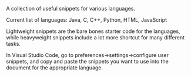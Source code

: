 A collection of useful snippets for various languages.


Current list of languages: Java, C, C++, Python, HTML, JavaScript


Lightweight snippets are the bare bones starter code for the languages, while heavyweight snippets include a lot more shortcut for many different tasks.


In Visual Studio Code, go to preferences->settings->configure user snippets, and copy and paste the snippets you want to use into the document for the appropriate language.
